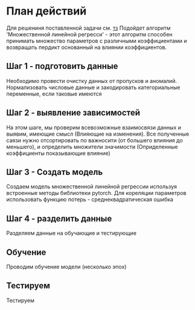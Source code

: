 # План действий

Для решениня поставленной задачи см. [тз](readmeFiles/technicalTask.md)
Подойдет алгоритм 'Множественной линейной регресси' - этот алгоритм способен принимать множество параметров с различными коэффициентами и возвращать пердикт основанный на влиянии коэффициентов.

## Шаг 1 - подготовить данные

Необходимо провести очистку данных от пропусков и аномалий. Нормализовать числовые данные и закодировать категориальные переменные, если таковые имеются

## Шаг 2 - выявление зависимостей

На этом шаге, мы проверим всевозможные взаимосвязи данных и выявим, имеющие смысл (Влияющие на изменения). Все полученные саязи нужно отсортировать по важносити (от большего влияния до меньшего), и определить множители значимости (Оприделенные коэффициенты показывающие влияние)

## Шаг 3 - Создать модель

Создаем модель множественной линейной регрессии используя встроенные методы библиотеки pytorch.
Для кореляции параметров использовать функцию потерь - среднеквадратическая ошибка

## Шаг 4 - разделить данные

Разделяем данные на обучающие и тестирующие

## Обучение

Проводим обучение модели (несколько эпох)

## Тестируем

Тестируем
